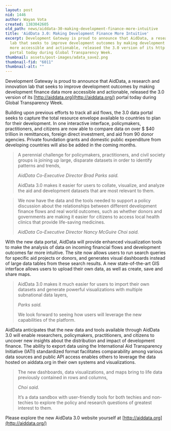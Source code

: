 ```yaml
---
layout: post
nid: 1446
author: Wayan Vota
created: 1383042605
old_path: news/aiddata-30-making-development-finance-more-intuitive
title: 'AidData 3.0: Making Development Finance More Intuitive'
excerpt: Development Gateway is proud to announce that AidData, a research and innovation
  lab that seeks to improve development outcomes by making development finance data
  more accessible and actionable, released the 3.0 version of its http://aiddata.org
  portal today during Global Transparency Week.
thumbnail: assets/post-images/adata_save2.png
thumbnail-fid: "6011"
thumbnail-alt: ""
---
```


Development Gateway is proud to announce that AidData, a research and innovation lab that seeks to improve development outcomes by making development finance data more accessible and actionable, released the 3.0 version of its [http://aiddata.org](http://aiddata.org/) portal today during Global Transparency Week.

Building upon previous efforts to track all aid flows, the 3.0 data portal seeks to capture the total resource envelope available to countries to plan for their development. In one interactive interface, policymakers, practitioners, and citizens are now able to compare data on over $ $40 trillion in remittances, foreign direct investment, and aid from 90 donor agencies. Private foundation grants and domestic public expenditure from developing countries will also be added in the coming months.

> A perennial challenge for policymakers, practitioners, and civil society groups is joining up large, disparate datasets in order to identify patterns and trends,
>
> <cite>AidData Co-Executive Director Brad Parks said.</cite>
>
> AidData 3.0 makes it easier for users to collate, visualize, and analyze the aid and development datasets that are most relevant to them.

> We now have the data and the tools needed to support a policy discussion about the relationships between different development finance flows and real world outcomes, such as whether donors and governments are making it easier for citizens to access local health clinics that provide life-saving medicines.
>
> <cite>AidData Co-Executive Director Nancy McGuire Choi said.</cite>

With the new data portal, AidData will provide enhanced visualization tools to make the analysis of data on incoming financial flows and development outcomes far more intuitive. The site now allows users to run search queries for specific aid projects or donors, and generates visual dashboards instead of large data tables from these search results. A new state-of-the-art GIS interface allows users to upload their own data, as well as create, save and share maps.

> AidData 3.0 makes it much easier for users to import their own datasets and generate powerful visualizations with multiple subnational data layers,
>
> <cite>Parks said.</cite>
>
> We look forward to seeing how users will leverage the new capabilities of the platform.

AidData anticipates that the new data and tools available through AidData 3.0 will enable researchers, policymakers, practitioners, and citizens to uncover new insights about the distribution and impact of development finance. The ability to export data using the International Aid Transparency Initiative (IATI) standardized format facilitates comparability among various data sources and public API access enables others to leverage the data hosted on aiddata.org in their own systems and visualizations.

> The new dashboards, data visualizations, and maps bring to life data previously contained in rows and columns,
>
> <cite>Choi said.</cite>
>
> It’s a data sandbox with user-friendly tools for both techies and non-techies to explore the policy and research questions of greatest interest to them.

Please explore the new AidData 3.0 website yourself at [http://aiddata.org](http://aiddata.org/)

